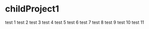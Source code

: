 childProject1
=============
test 1
test 2
test 3
test 4
test 5
test 6
test 7
test 8
test 9
test 10
test 11
